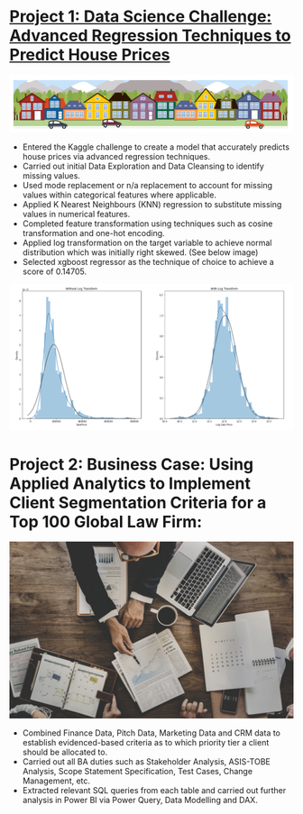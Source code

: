 # [Project 1: Data Science Challenge: Advanced Regression Techniques to Predict House Prices](https://www.kaggle.com/lmfwilliamson/house-price-regression-project)

![](https://github.com/lmfwilliamson/Liam-Williamson/blob/main/images/House%20Banner.png)

* Entered the Kaggle challenge to create a model that accurately predicts house prices via advanced regression techniques.
* Carried out initial Data Exploration and Data Cleansing to identify missing values. 
* Used mode replacement or n/a replacement to account for missing values within categorical features where applicable.
* Applied K Nearest Neighbours (KNN) regression to substitute missing values in numerical features.
* Completed feature transformation using techniques such as cosine transformation and one-hot encoding.
* Applied log transformation on the target variable to achieve normal distribution which was initially right skewed. (See below image)
* Selected xgboost regressor as the technique of choice to achieve a score of 0.14705. 

![](https://github.com/lmfwilliamson/Liam-Williamson/blob/main/images/Distribution%20Transformation.png)

# Project 2: Business Case: Using Applied Analytics to Implement Client Segmentation Criteria for a Top 100 Global Law Firm:

![](https://github.com/lmfwilliamson/Liam-Williamson/blob/main/images/Business%20Decision%20Making.jpg)

* Combined Finance Data, Pitch Data, Marketing Data and CRM data to establish evidenced-based criteria as to which priority tier a client should be allocated to. 
* Carried out all BA duties such as Stakeholder Analysis, ASIS-TOBE Analysis, Scope Statement Specification, Test Cases, Change Management, etc. 
* Extracted relevant SQL queries from each table and carried out further analysis in Power BI via Power Query, Data Modelling and DAX. 
